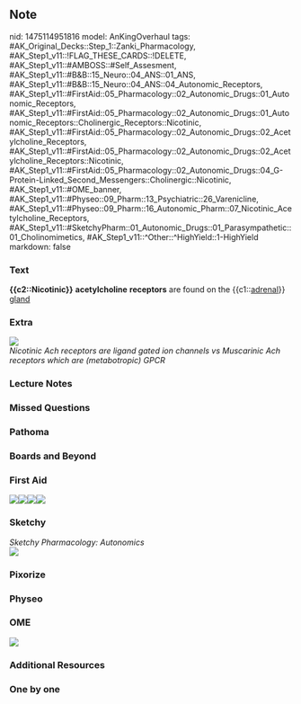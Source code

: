 ## Note
nid: 1475114951816
model: AnKingOverhaul
tags: #AK_Original_Decks::Step_1::Zanki_Pharmacology, #AK_Step1_v11::!FLAG_THESE_CARDS::!DELETE, #AK_Step1_v11::#AMBOSS::#Self_Assesment, #AK_Step1_v11::#B&B::15_Neuro::04_ANS::01_ANS, #AK_Step1_v11::#B&B::15_Neuro::04_ANS::04_Autonomic_Receptors, #AK_Step1_v11::#FirstAid::05_Pharmacology::02_Autonomic_Drugs::01_Autonomic_Receptors, #AK_Step1_v11::#FirstAid::05_Pharmacology::02_Autonomic_Drugs::01_Autonomic_Receptors::Cholinergic_Receptors::Nicotinic, #AK_Step1_v11::#FirstAid::05_Pharmacology::02_Autonomic_Drugs::02_Acetylcholine_Receptors, #AK_Step1_v11::#FirstAid::05_Pharmacology::02_Autonomic_Drugs::02_Acetylcholine_Receptors::Nicotinic, #AK_Step1_v11::#FirstAid::05_Pharmacology::02_Autonomic_Drugs::04_G-Protein-Linked_Second_Messengers::Cholinergic::Nicotinic, #AK_Step1_v11::#OME_banner, #AK_Step1_v11::#Physeo::09_Pharm::13_Psychiatric::26_Varenicline, #AK_Step1_v11::#Physeo::09_Pharm::16_Autonomic_Pharm::07_Nicotinic_Acetylcholine_Receptors, #AK_Step1_v11::#SketchyPharm::01_Autonomic_Drugs::01_Parasympathetic::01_Cholinomimetics, #AK_Step1_v11::^Other::^HighYield::1-HighYield
markdown: false

### Text
<div>
  <b>{{c2::Nicotinic}}</b> <b>acetylcholine</b> <b>receptors</b>
  are found on the {{c1::<u>adrenal</u>}} <u>gland</u>
</div>

### Extra
<img src="paste-496236226413032.jpg">
<div>
  <i>Nicotinic Ach receptors are ligand gated ion channels vs
  Muscarinic Ach receptors which are (metabotropic) GPCR</i>
</div>

### Lecture Notes


### Missed Questions


### Pathoma


### Boards and Beyond


### First Aid
<img src="paste-592602407632899.jpg"><img src=
"paste-141334488809475.jpg"><img src=
"paste-53588306952195.jpg"><img src="paste-54949811585027.jpg">

### Sketchy
<div>
  <i>Sketchy Pharmacology: Autonomics</i>
</div><img src="paste-400509995319297.jpg">

### Pixorize


### Physeo


### OME
<div class="ome-widget">
  <a href="https://onlinemeded.org?ref=anki"><img src=
  "_OME_AnkiFlashcards_General_7.png"></a>
</div>

### Additional Resources


### One by one

